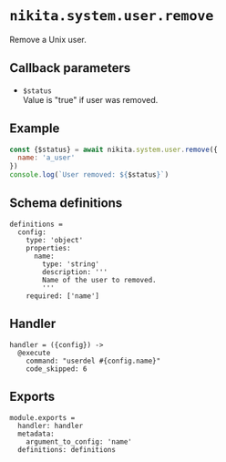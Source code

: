 
# `nikita.system.user.remove`

Remove a Unix user.

## Callback parameters

* `$status`   
  Value is "true" if user was removed.

## Example

```js
const {$status} = await nikita.system.user.remove({
  name: 'a_user'
})
console.log(`User removed: ${$status}`)
```

## Schema definitions

    definitions =
      config:
        type: 'object'
        properties:
          name:
            type: 'string'
            description: '''
            Name of the user to removed.
            '''
        required: ['name']

## Handler

    handler = ({config}) ->
      @execute
        command: "userdel #{config.name}"
        code_skipped: 6

## Exports

    module.exports =
      handler: handler
      metadata:
        argument_to_config: 'name'
      definitions: definitions
